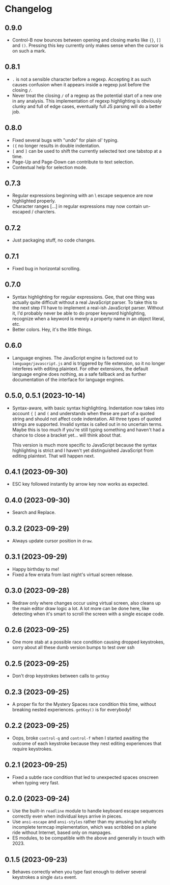 # Changelog

## 0.9.0

* Control-B now bounces between opening and closing marks like
`{}`, `[]` and `()`. Pressing this key currently only makes sense
when the cursor is on such a mark.

## 0.8.1

* `.` is not a sensible character before a regexp. Accepting it as
such causes confusion when it appears inside a regexp just before
the closing `/`.
* Never treat the closing `/` of a regexp as the potential start
of a new one in any analysis. This implementation of regexp highlighting
is obviously clunky and full of edge cases, eventually full JS parsing
will do a better job.

## 0.8.0

* Fixed several bugs with "undo" for plain ol' typing.
* `({` no longer results in double indentation.
* `[` and `]` can be used to shift the currently selected text one tabstop at a time.
* Page-Up and Page-Down can contribute to text selection.
* Contextual help for selection mode.

## 0.7.3

* Regular expressions beginning with an \ escape sequence are now highlighted properly.
* Character ranges [...] in regular expressions may now contain un-escaped / charcters.

## 0.7.2

* Just packaging stuff, no code changes.

## 0.7.1

* Fixed bug in horizontal scrolling.

## 0.7.0

* Syntax highlighting for regular expressions. Gee, that one thing was actually quite difficult without
a real JavaScript parser. To take this to the next step I'll have to implement a real-ish JavaScript
parser. Without it, I'd probably never be able to do proper keyword highlighting, recognize when a
keyword is merely a property name in an object literal, etc.
* Better colors. Hey, it's the little things.

## 0.6.0

* Language engines. The JavaScript engine is factored out to `language/javascript.js` and is
triggered by file extension, so it no longer interferes with editing plaintext. For other
extensions, the default language engine does nothing, as a safe fallback and as further documentation
of the interface for language engines.

## 0.5.0, 0.5.1 (2023-10-14)

* Syntax-aware, with basic syntax highlighting. Indentation now takes into account `{` `[` and `(` and
  understands when these are part of a quoted string and should not affect code indentation. All three
  types of quoted strings are supported. Invalid syntax is called out in no uncertain terms. Maybe this
  is too much if you're still typing something and haven't had a chance to close a bracket yet...
  will think about that.

  This version is much more specific to JavaScript because the syntax highlighting is strict and I haven't
  yet distinguished JavaScript from editing plaintext. That will happen next.

## 0.4.1 (2023-09-30)

* ESC key followed instantly by arrow key now works as expected.

## 0.4.0 (2023-09-30)

* Search and Replace.

## 0.3.2 (2023-09-29)

* Always update cursor position in `draw`.

## 0.3.1 (2023-09-29)

* Happy birthday to me!
* Fixed a few errata from last night's virtual screen release.

## 0.3.0 (2023-09-28)

* Redraw only where changes occur using virtual screen, also cleans up the main editor draw logic a lot.
A lot more can be done here, like detecting when it's smart to scroll the screen with a single escape code.

## 0.2.6 (2023-09-25)

* One more stab at a possible race condition causing dropped keystrokes,
sorry about all these dumb version bumps to test over ssh

## 0.2.5 (2023-09-25)

* Don't drop keystrokes between calls to `getKey`

## 0.2.3 (2023-09-25)

* A proper fix for the Mystery Spaces race condition this time, without breaking
nested experiences. `getKey()` is for everybody!

## 0.2.2 (2023-09-25)

* Oops, broke `control-q` and `control-f` when I started awaiting the outcome of each keystroke because they nest editing experiences that require keystrokes.

## 0.2.1 (2023-09-25)

* Fixed a subtle race condition that led to unexpected spaces onscreen when typing very fast.

## 0.2.0 (2023-09-24)

* Use the built-in `readline` module to handle keyboard escape sequences correctly even when
individual keys arrive in pieces.
* Use `ansi-escape` and `ansi-styles` rather than my amusing but wholly incomplete termcap
implementation, which was scribbled on a plane ride without Internet, based only on manpages.
* ES modules, to be compatible with the above and generally in touch with 2023.

## 0.1.5 (2023-09-23)

* Behaves correctly when you type fast enough to deliver several keystrokes a single
`data` event.
